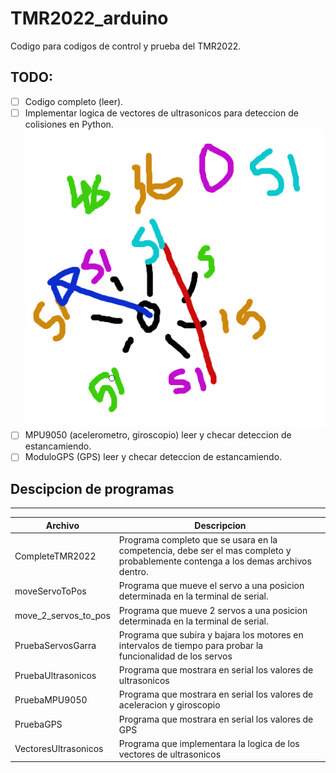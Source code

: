 # TMR2022_arduino
Codigo para codigos de control y prueba del TMR2022.

## TODO:
- [ ] Codigo completo (leer).
- [ ] Implementar logica de vectores de ultrasonicos para deteccion de colisiones en Python. ![vectores](vectores_ult.png)
- [ ] MPU9050 (acelerometro, giroscopio) leer y checar deteccion de estancamiendo.
- [ ] ModuloGPS (GPS) leer y checar deteccion de estancamiendo.

## Descipcion de programas
-------
| Archivo | Descripcion | 
|---|---|
| CompleteTMR2022 | Programa completo que se usara en la competencia, debe ser el mas completo y probablemente contenga a los demas archivos dentro. |
| moveServoToPos | Programa que mueve el servo a una posicion determinada en la terminal de serial. |
| move_2_servos_to_pos | Programa que mueve 2 servos a una posicion determinada en la terminal de serial. |
| PruebaServosGarra | Programa que subira y bajara los motores en intervalos de tiempo para probar la funcionalidad de los servos |
| PruebaUltrasonicos | Programa que mostrara en serial los valores de ultrasonicos |
| PruebaMPU9050 | Programa que mostrara en serial los valores de aceleracion y giroscopio |
| PruebaGPS | Programa que mostrara en serial los valores de GPS |
| VectoresUltrasonicos | Programa que implementara la logica de los vectores de ultrasonicos |